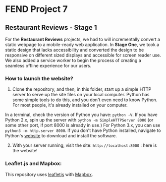 # FEND Project 7 
## Restaurant Reviews - Stage 1
For the **Restaurant Reviews** projects, we had to will incrementally convert a static webpage to a mobile-ready web application. In **Stage One**, we took a static design that lacks accessibility and converted the design to be responsive on different sized displays and accessible for screen reader use. We also added a service worker to begin the process of creating a seamless offline experience for our users.

### How to launch the website?

1. Clone the repository, and then, in this folder, start up a simple HTTP server to serve up the site files on your local computer. Python has some simple tools to do this, and you don't even need to know Python. For most people, it's already installed on your computer. 

In a terminal, check the version of Python you have: `python -V`. If you have Python 2.x, spin up the server with `python -m SimpleHTTPServer 8000` (or some other port, if port 8000 is already in use.) For Python 3.x, you can use `python3 -m http.server 8000`. If you don't have Python installed, navigate to Python's [website](https://www.python.org/) to download and install the software.

2. With your server running, visit the site: `http://localhost:8000` : here is the website!

### Leaflet.js and Mapbox:

This repository uses [leafletjs](https://leafletjs.com/) with [Mapbox](https://www.mapbox.com/). 


